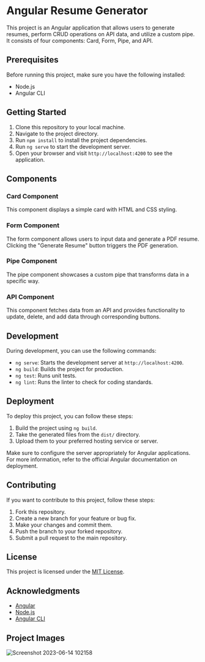 # Angular Resume Generator

This project is an Angular application that allows users to generate resumes, perform CRUD operations on API data, and utilize a custom pipe. It consists of four components: Card, Form, Pipe, and API.

## Prerequisites

Before running this project, make sure you have the following installed:

- Node.js
- Angular CLI

## Getting Started

1. Clone this repository to your local machine.
2. Navigate to the project directory.
3. Run `npm install` to install the project dependencies.
4. Run `ng serve` to start the development server.
5. Open your browser and visit `http://localhost:4200` to see the application.

## Components

### Card Component

This component displays a simple card with HTML and CSS styling.

### Form Component

The form component allows users to input data and generate a PDF resume. Clicking the "Generate Resume" button triggers the PDF generation.

### Pipe Component

The pipe component showcases a custom pipe that transforms data in a specific way.

### API Component

This component fetches data from an API and provides functionality to update, delete, and add data through corresponding buttons.

## Development

During development, you can use the following commands:

- `ng serve`: Starts the development server at `http://localhost:4200`.
- `ng build`: Builds the project for production.
- `ng test`: Runs unit tests.
- `ng lint`: Runs the linter to check for coding standards.

## Deployment

To deploy this project, you can follow these steps:

1. Build the project using `ng build`.
2. Take the generated files from the `dist/` directory.
3. Upload them to your preferred hosting service or server.

Make sure to configure the server appropriately for Angular applications. For more information, refer to the official Angular documentation on deployment.

## Contributing

If you want to contribute to this project, follow these steps:

1. Fork this repository.
2. Create a new branch for your feature or bug fix.
3. Make your changes and commit them.
4. Push the branch to your forked repository.
5. Submit a pull request to the main repository.

## License

This project is licensed under the [MIT License](LICENSE).

## Acknowledgments

- [Angular](https://angular.io/)
- [Node.js](https://nodejs.org/)
- [Angular CLI](https://cli.angular.io/)
  
## Project Images
![Screenshot 2023-06-14 102158](https://github.com/GeegPrerit/Angular-Demo-Project/assets/127297823/98eb3c5e-6112-4bfd-ba71-d2f954b0ae0f)


